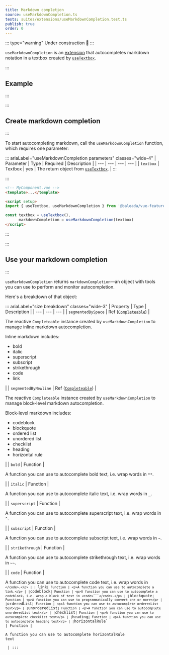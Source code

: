 ```yaml
---
title: Markdown completion
source: useMarkdownCompletion.ts
tests: suites/extensions/useMarkdownCompletion.test.ts
publish: true
order: 0
---
```


::: type="warning"
Under construction 🚧
:::

`useMarkdownCompletion` is an [extension](/docs/features/extensions-overview) that autocompletes markdown notation in a textbox created by [`useTextbox`](/docs/features/interfaces/textbox).


:::
## Example
:::

<LayoutExample component="ExampleUseMarkdownCompletion" />


:::
## Create markdown completion
:::

To start autocompleting markdown, call the `useMarkdownCompletion` function, which requires one parameter:

::: ariaLabel="useMarkdownCompletion parameters" classes="wide-4"
| Parameter | Type | Required | Description |
| --- | --- | --- | --- |
| `textbox` | Textbox | yes | The return object from [`useTextbox`](/docs/features/interfaces/textbox). |
:::

:::
```html
<!-- MyComponent.vue -->
<template>...</template>

<script setup>
import { useTextbox, useMarkdownCompletion } from '@baleada/vue-features'

const textbox = useTextbox(),
      markdownCompletion = useMarkdownCompletion(textbox)
</script>
```
:::


:::
## Use your markdown completion
:::

`useMarkdownCompletion` returns `markdownCompletion`—an object with tools you can use to perform and monitor autocompletion.

Here's a breakdown of that object:

::: ariaLabel="size breakdown" classes="wide-3"
| Property | Type | Description |
| --- | --- | --- |
| `segmentedBySpace` | Ref ([`Completeable`](/docs/logic/classes/Completeable)) | <p>The reactive `Completeable` instance created by `useMarkdownCompletion` to manage inline markdown autocompletion.</p><p>Inline markdown includes:</p><ul><li>bold</li><li>italic</li><li>superscript</li><li>subscript</li><li>strikethrough</li><li>code</li><li>link</li></ul> |
| `segmentedByNewline` | Ref ([`Completeable`](/docs/logic/classes/Completeable)) | <p>The reactive `Completeable` instance created by `useMarkdownCompletion` to manage block-level markdown autocompletion.</p><p>Block-level markdown includes:</p><ul><li>codeblock</li><li>blockquote</li><li>ordered list</li><li>unordered list</li><li>checklist</li><li>heading</li><li>horizontal rule</li></ul> |
| `bold` | Function | <p>A function you can use to autocomplete bold text, i.e. wrap words in `**`.</p> |
| `italic` | Function | <p>A function you can use to autocomplete italic text, i.e. wrap words in `_`.</p> |
| `superscript` | Function | <p>A function you can use to autocomplete superscript text, i.e. wrap words in `^`.</p> |
| `subscript` | Function | <p>A function you can use to autocomplete subscript text, i.e. wrap words in `~`.</p> |
| `strikethrough` | Function | <p>A function you can use to autocomplete strikethrough text, i.e. wrap words in `~~`.</p> |
| `code` | Function | <p>A function you can use to autocomplete code text, i.e. wrap words in <code>`</code>.</p> |
| `link` | Function | <p>A function you can use to autocomplete a link.</p> |
| `codeblock` | Function | <p>A function you can use to autocomplete a codeblock, i.e. wrap a block of text in <code>```</code>.</p> |
| `blockquote` | Function | <p>A function you can use to programmatically convert one or more</p> |
| `orderedList` | Function | <p>A function you can use to autocomplete orderedList text</p> |
| `unorderedList` | Function | <p>A function you can use to autocomplete unorderedList text</p> |
| `checklist` | Function | <p>A function you can use to autocomplete checklist text</p> |
| `heading` | Function | <p>A function you can use to autocomplete heading text</p> |
| `horizontalRule` | Function | <p>A function you can use to autocomplete horizontalRule text</p> |
:::
